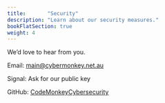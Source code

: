 ```yaml
---
title:       "Security"
description: "Learn about our security measures."
bookFlatSection: true
weight: 4
---
```

We’d love to hear from you.

Email: [main@cybermonkey.net.au](mailto:main@cybermonkey.net.au)

Signal: Ask for our public key

GitHub: [CodeMonkeyCybersecurity](https://github.com/CodeMonkeyCybersecurity)
